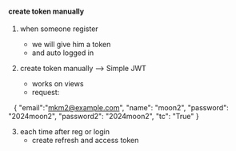 #### create token manually
1. when someone register
    - we will give him a token
    - and auto logged in

2. create token manually --> Simple JWT
    - works on views
    - request:
    
` `
        {
            "email":"mkm2@example.com",
            "name": "moon2",
            "password": "2024moon2",
            "password2": "2024moon2",
            "tc": "True"
        }
` `

3. each time after reg or login
    - create refresh and access token